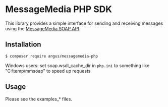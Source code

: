 # MessageMedia PHP SDK
This library provides a simple interface for sending and receiving messages using the [MessageMedia SOAP API](http://www.messagemedia.com.au/wp-content/uploads/2013/05/MessageMedia_Messaging_Web_Service.pdf?eacfbb).

## Installation

```console
$ composer require angus/messagemedia-php
```

Windows users: set soap.wsdl_cache_dir in `php.ini` to something like "C:\temp\mmsoap" to speed up requests

## Usage
Please see the examples_* files.
